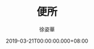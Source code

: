---
issue: 318
title: 便所
author: 徐姿華
language: 大埔
date: 2019-03-21T00:00:00.000+08:00
topic: 抒懷
difficulty: 2
wikidata: Q98096204
wikidata_link: https://www.wikidata.org/wiki/Q98096204
---